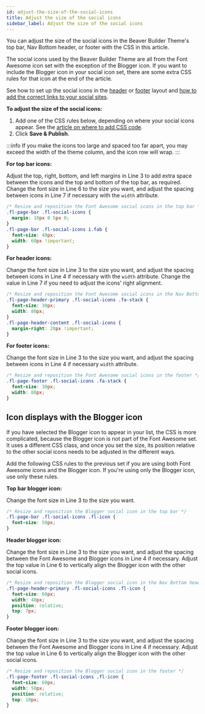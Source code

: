 ```yaml
---
id: adjust-the-size-of-the-social-icons
title: Adjust the size of the social icons
sidebar_label: Adjust the size of the social icons
---
```


You can adjust the size of the social icons in the Beaver Builder Theme's top bar, Nav Bottom header, or footer with the CSS in this article.

The social icons used by the Beaver Builder Theme are all from the Font Awesome icon set with the exception of the Blogger icon. If you want to include the Blogger icon in your social icon set, there are some extra CSS rules for that icon at the end of the article.

See how to set up the social icons in the [header](/bb-theme/customizer-settings/header.md) or [footer](/bb-theme/customizer-settings/footer.md) layout and [how to add the correct links to your social sites](/bb-theme/customizer-settings/general.md/#social-links).

**To adjust the size of the social icons:**

1. Add one of the CSS rules below, depending on where your social icons appear.
   See the [article on where to add CSS code](/beaver-builder/basics/custom-code).
2. Click **Save & Publish**.

:::info
If you make the icons too large and spaced too far apart, you may exceed the width of the theme column, and the icon row will wrap.
:::

**For top bar icons:**

Adjust the top, right, bottom, and left margins in Line 3 to add extra space between the icons and the top and bottom of the top bar, as required. Change the font size in Line 6 to the size you want, and adjust the spacing between icons in Line 7 if necessary with the `width` attribute.

```css
/* Resize and reposition the Font Awesome social icons in the top bar */
.fl-page-bar .fl-social-icons {
  margin: 10px 0 5px 0;
}
.fl-page-bar .fl-social-icons i.fab {
  font-size: 40px;
  width: 60px !important;
}
```

**For header icons:**

Change the font size in Line 3 to the size you want, and adjust the spacing between icons in Line 4 if necessary with the `width` attribute. Change the value in Line 7 if you need to adjust the icons' right alignment.

```css
/* Resize and reposition the Font Awesome social icons in the Nav Bottom header */
.fl-page-header-primary .fl-social-icons .fa-stack {
  font-size: 30px;
  width: 80px;
}
.fl-page-header-content .fl-social-icons {
  margin-right: 20px !important;
}
```

**For footer icons:**

Change the font size in Line 3 to the size you want, and adjust the spacing between icons in Line 4 if necessary `width` attribute.

```css
/* Resize and reposition the Font Awesome social icons in the footer */
.fl-page-footer .fl-social-icons .fa-stack {
  font-size: 30px;
  width: 80px;
}
```

## Icon displays with the Blogger icon

If you have selected the Blogger icon to appear in your list, the CSS is more complicated, because the Blogger icon is not part of the Font Awesome set. It uses a different CSS class, and once you set the size, its position relative to the other social icons needs to be adjusted in the different ways.

Add the following CSS rules to the previous set if you are using both Font Awesome icons and the Blogger icon. If you're using only the Blogger icon, use only these rules.

**Top bar blogger icon:**

Change the font size in Line 3 to the size you want.

```css
/* Resize and reposition the Blogger social icon in the top bar */
.fl-page-bar .fl-social-icons .fl-icon {
  font-size: 50px;
}
```

**Header blogger icon:**

Change the font size in Line 3 to the size you want, and adjust the spacing between the Font Awesome and Blogger icons in Line 4 if necessary. Adjust the top value in Line 6 to vertically align the Blogger icon with the other social icons.

```css
/* Resize and reposition the Blogger social icon in the Nav Bottom header */
.fl-page-header-primary .fl-social-icons .fl-icon {
  font-size: 60px;
  width: 40px;
  position: relative;
  top: 7px;
}
```

**Footer blogger icon:**

Change the font size in Line 3 to the size you want, and adjust the spacing between the Font Awesome and Blogger icons in Line 4 if necessary. Adjust the top value in Line 6 to vertically align the Blogger icon with the other social icons.

```css
/* Resize and reposition the Blogger social icon in the footer */
.fl-page-footer .fl-social-icons .fl-icon {
  font-size: 60px;
  width: 50px;
  position: relative;
  top: 10px;
}
```
